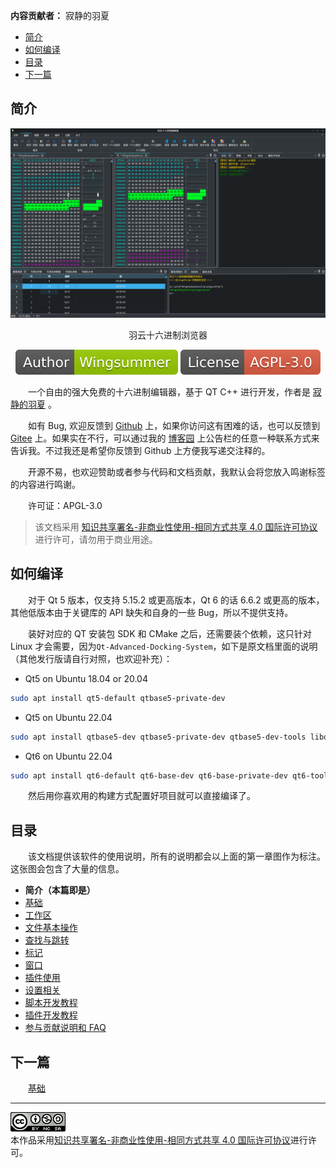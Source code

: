 **内容贡献者：** 寂静的羽夏

- [简介](#简介)
- [如何编译](#如何编译)
- [目录](#目录)
- [下一篇](#下一篇)

## 简介

<p align="center">
<img src="images/screenshot.png" />
<p align="center">羽云十六进制浏览器</p>
</p>

<p align="center">
<img alt="作者" src="images/authorband.svg">
<img alt="协议" src="images/licenseband.svg">
</p>

&emsp;&emsp;一个自由的强大免费的十六进制编辑器，基于 QT C++ 进行开发，作者是 [寂静的羽夏](https://www.cnblogs.com/wingsummer) 。

&emsp;&emsp;如有 Bug, 欢迎反馈到 [Github](https://github.com/Wing-summer/WingHexExplorer2/issues) 上，如果你访问这有困难的话，也可以反馈到 [Gitee](https://gitee.com/wing-cloud/WingHexExplorer2/issues) 上。如果实在不行，可以通过我的 [博客园](https://www.cnblogs.com/wingsummer) 上公告栏的任意一种联系方式来告诉我。不过我还是希望你反馈到 Github 上方便我写递交注释的。

&emsp;&emsp;开源不易，也欢迎赞助或者参与代码和文档贡献，我默认会将您放入鸣谢标签的内容进行鸣谢。

&emsp;&emsp;许可证：APGL-3.0

> 该文档采用 [知识共享署名-非商业性使用-相同方式共享 4.0 国际许可协议](http://creativecommons.org/licenses/by-nc-sa/4.0/) 进行许可，请勿用于商业用途。

## 如何编译

&emsp;&emsp;对于 Qt 5 版本，仅支持 5.15.2 或更高版本，Qt 6 的话 6.6.2 或更高的版本，其他低版本由于关键库的 API 缺失和自身的一些 Bug，所以不提供支持。

&emsp;&emsp;装好对应的 QT 安装包 SDK 和 CMake 之后，还需要装个依赖，这只针对 Linux 才会需要，因为`Qt-Advanced-Docking-System`，如下是原文档里面的说明（其他发行版请自行对照，也欢迎补充）：

- Qt5 on Ubuntu 18.04 or 20.04

```bash
sudo apt install qt5-default qtbase5-private-dev
```

- Qt5 on Ubuntu 22.04

```bash
sudo apt install qtbase5-dev qtbase5-private-dev qtbase5-dev-tools libqt5svg5 libqt5qml5 qtdeclarative5-dev
```

- Qt6 on Ubuntu 22.04

```bash
sudo apt install qt6-default qt6-base-dev qt6-base-private-dev qt6-tools-dev libqt6svg6 qt6-qtdeclarative
```

&emsp;&emsp;然后用你喜欢用的构建方式配置好项目就可以直接编译了。

## 目录

&emsp;&emsp;该文档提供该软件的使用说明，所有的说明都会以上面的第一章图作为标注。这张图会包含了大量的信息。

- **简介（本篇即是）**
- [基础](基础)
- [工作区](工作区)
- [文件基本操作](文件基本操作)
- [查找与跳转](查找与跳转)
- [标记](标记)
- [窗口](窗口)
- [插件使用](插件使用)
- [设置相关](设置相关)
- [脚本开发教程](脚本开发教程)
- [插件开发教程](插件开发教程)
- [参与贡献说明和 FAQ](参与贡献说明和%20FAQ)

## 下一篇

&emsp;&emsp;[基础](基础)

---

<a rel="license" href="http://creativecommons.org/licenses/by-nc-sa/4.0/"><img alt="知识共享许可协议" style="border-width:0" src="images/88x31.png" /></a><br />本作品采用<a rel="license" href="http://creativecommons.org/licenses/by-nc-sa/4.0/">知识共享署名-非商业性使用-相同方式共享 4.0 国际许可协议</a>进行许可。
